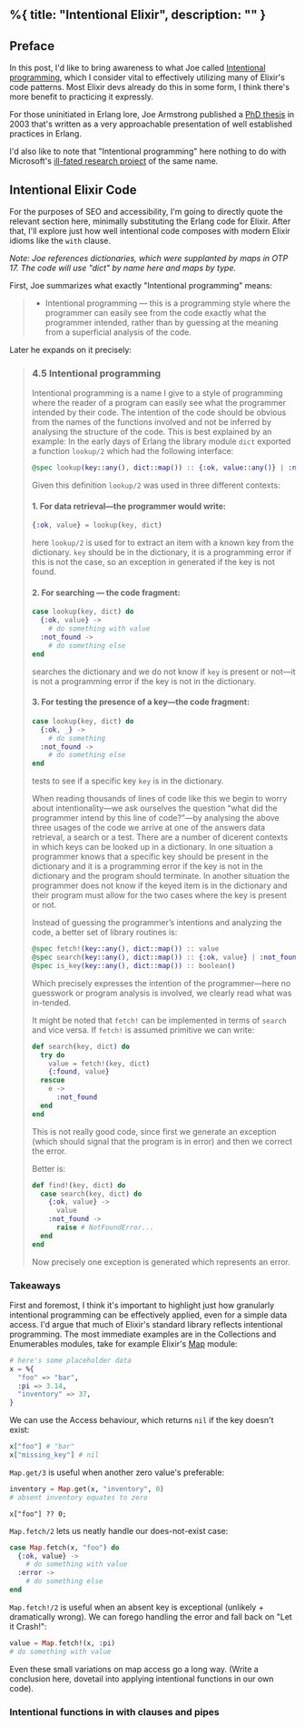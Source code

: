 %{
  title: "Intentional Elixir",
  description: ""
}
---
## Preface
In this post, I'd like to bring awareness to what Joe called [Intentional programming](https://erlang.org/download/armstrong_thesis_2003.pdf#page=121), which I consider vital to effectively utilizing many of Elixir's code patterns. Most Elixir devs already do this in some form, I think there's more benefit to practicing it expressly.

For those uninitiated in Erlang lore, Joe Armstrong published a [PhD thesis](https://erlang.org/download/armstrong_thesis_2003.pdf) in 2003 that's written as a very approachable presentation of well established practices in Erlang.

I'd also like to note that "Intentional programming" here nothing to do with Microsoft's [ill-fated research project](https://en.wikipedia.org/wiki/Intentional_programming) of the same name.

## Intentional Elixir Code
For the purposes of SEO and accessibility, I'm going to directly quote the relevant section here, minimally substituting the Erlang code for Elixir. After that, I'll explore just how well intentional code composes with modern Elixir idioms like the `with` clause.

*Note: Joe references dictionaries, which were supplanted by maps in OTP 17. The code will use "dict" by name here and maps by type.*

First, Joe summarizes what exactly "Intentional programming" means: 

> - Intentional programming — this is a programming style where the programmer can easily see from the code exactly what the programmer intended, rather than by guessing at the meaning from a superficial analysis of the code.

Later he expands on it precisely:

> ### 4.5 Intentional programming
> Intentional programming is a name I give to a style of programming where the reader of a program can easily see what the programmer intended by their code. The intention of the code should be obvious from the names of the functions involved and not be inferred by analysing the structure of the code. This is best explained by an example: In the early days of Erlang the library module `dict` exported a function `lookup/2` which had the following interface:
> ```elixir
> @spec lookup(key::any(), dict::map()) :: {:ok, value::any()} | :not_found
> ```
> Given this definition `lookup/2` was used in three different contexts:
> 
> #### 1. For data retrieval—the programmer would write:
> ```elixir
> {:ok, value} = lookup(key, dict)
> ```
> here `lookup/2` is used for to extract an item with a known key from the dictionary. `key` should be in the dictionary, it is a programming error if this is not the case, so an exception in generated if the key is not found.
> 
> #### 2. For searching — the code fragment:
> ```elixir
> case lookup(key, dict) do
>   {:ok, value} ->
>     # do something with value
>   :not_found ->
>     # do something else
> end
> ```
> searches the dictionary and we do not know if `key` is present or not—it is not a programming error if the key is not in the dictionary.
> #### 3. For testing the presence of a key—the code fragment:
> ```elixir
> case lookup(key, dict) do
>   {:ok, _} ->
>     # do something
>   :not_found ->
>     # do something else
> end
> ```
> tests to see if a specific key `key` is in the dictionary.
>
> When reading thousands of lines of code like this we begin to worry about intentionality—we ask ourselves the question “what did the programmer intend by this line of code?”—by analysing the above three usages of the code we arrive at one of the answers data retrieval, a search or a test. There are a number of dicerent contexts in which keys can be looked up in a dictionary. In one situation a programmer knows that a specific key should be present in the dictionary and it is a programming error if the key is not in the dictionary and the program should terminate. In another situation the programmer does not know if the keyed item is in the dictionary and their program must allow for the two cases where the key is present or not.
>
> Instead of guessing the programmer’s intentions and analyzing the code, a better set of library routines is:
> ```elixir
> @spec fetch!(key::any(), dict::map()) :: value
> @spec search(key::any(), dict::map()) :: {:ok, value} | :not_found
> @spec is_key(key::any(), dict::map()) :: boolean()
> ```
> Which precisely expresses the intention of the programmer—here no guesswork or program analysis is involved, we clearly read what was in-tended.
>
> It might be noted that `fetch!` can be implemented in terms of `search` and vice versa. If `fetch!` is assumed primitive we can write:
> ```elixir
> def search(key, dict) do
>   try do
>     value = fetch!(key, dict)
>     {:found, value}
>   rescue
>     e ->
>       :not_found
>   end
> end
> ```
> This is not really good code, since first we generate an exception (which should signal that the program is in error) and then we correct the error.
> 
> Better is:
> ```elixir
> def find!(key, dict) do
>   case search(key, dict) do
>     {:ok, value} ->
>       value
>     :not_found -> 
>       raise # NotFoundError...
>   end
> end
> ```
> Now precisely one exception is generated which represents an error.

### Takeaways
First and foremost, I think it's important to highlight just how granularly intentional programming can be effectively applied, even for a simple data access. I'd argue that much of Elixir's standard library reflects intentional programming. The most immediate examples are in the Collections and Enumerables modules, take for example Elixir's [Map](https://hexdocs.pm/elixir/Map.html) module:

```elixir
# here's some placeholder data
x = %{
  "foo" => "bar",
  :pi => 3.14,
  "inventory" => 37,
}
```

We can use the Access behaviour, which returns `nil` if the key doesn't exist:
```elixir
x["foo"] # "bar"
x["missing_key"] # nil
```

`Map.get/3` is useful when another zero value's preferable:
```elixir
inventory = Map.get(x, "inventory", 0)
# absent inventory equates to zero
```

`x["foo"] ?? 0;`

`Map.fetch/2` lets us neatly handle our does-not-exist case:
```elixir
case Map.fetch(x, "foo") do
  {:ok, value} ->
    # do something with value
  :error ->
    # do something else
end
```

`Map.fetch!/2` is useful when an absent key is exceptional (unlikely + dramatically wrong). We can forego handling the error and fall back on "Let it Crash!":
```elixir
value = Map.fetch!(x, :pi)
# do something with value
```

Even these small variations on map access go a long way. (Write a conclusion here, dovetail into applying intentional functions in our own code).

### Intentional functions in with clauses and pipes

